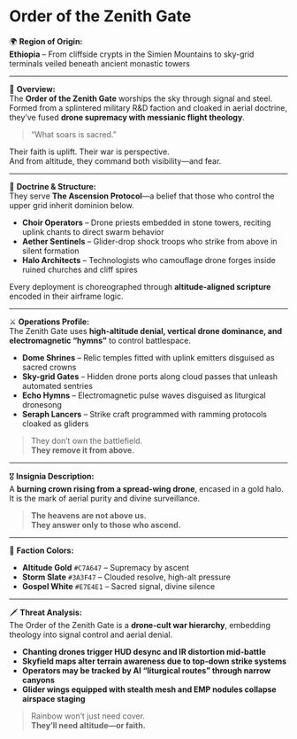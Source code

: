 # Order of the Zenith Gate

🌍 **Region of Origin:**  
**Ethiopia** – From cliffside crypts in the Simien Mountains to sky-grid terminals veiled beneath ancient monastic towers

---

🎴 **Overview:**  
The **Order of the Zenith Gate** worships the sky through signal and steel.  
Formed from a splintered military R&D faction and cloaked in aerial doctrine, they’ve fused **drone supremacy with messianic flight theology**.

> “What soars is sacred.”

Their faith is uplift. Their war is perspective.  
And from altitude, they command both visibility—and fear.

---

🧠 **Doctrine & Structure:**  
They serve **The Ascension Protocol**—a belief that those who control the upper grid inherit dominion below.

- **Choir Operators** – Drone priests embedded in stone towers, reciting uplink chants to direct swarm behavior  
- **Aether Sentinels** – Glider-drop shock troops who strike from above in silent formation  
- **Halo Architects** – Technologists who camouflage drone forges inside ruined churches and cliff spires

Every deployment is choreographed through **altitude-aligned scripture** encoded in their airframe logic.

---

⚔️ **Operations Profile:**  
The Zenith Gate uses **high-altitude denial, vertical drone dominance, and electromagnetic “hymns”** to control battlespace.

- **Dome Shrines** – Relic temples fitted with uplink emitters disguised as sacred crowns  
- **Sky-grid Gates** – Hidden drone ports along cloud passes that unleash automated sentries  
- **Echo Hymns** – Electromagnetic pulse waves disguised as liturgical dronesong  
- **Seraph Lancers** – Strike craft programmed with ramming protocols cloaked as gliders

> They don’t own the battlefield.  
> **They remove it from above.**

---

🎖️ **Insignia Description:**  
A **burning crown rising from a spread-wing drone**, encased in a gold halo.  
It is the mark of aerial purity and divine surveillance.

> **The heavens are not above us.  
> They answer only to those who ascend.**

---

🎨 **Faction Colors:**

- **Altitude Gold** `#C7A647` – Supremacy by ascent  
- **Storm Slate** `#3A3F47` – Clouded resolve, high-alt pressure  
- **Gospel White** `#E7E4E1` – Sacred signal, divine silence

---

🗡️ **Threat Analysis:**  
The Order of the Zenith Gate is a **drone-cult war hierarchy**, embedding theology into signal control and aerial denial.

- **Chanting drones trigger HUD desync and IR distortion mid-battle**  
- **Skyfield maps alter terrain awareness due to top-down strike systems**  
- **Operators may be tracked by AI “liturgical routes” through narrow canyons**  
- **Glider wings equipped with stealth mesh and EMP nodules collapse airspace staging**

> Rainbow won’t just need cover.  
> **They’ll need altitude—or faith.**
